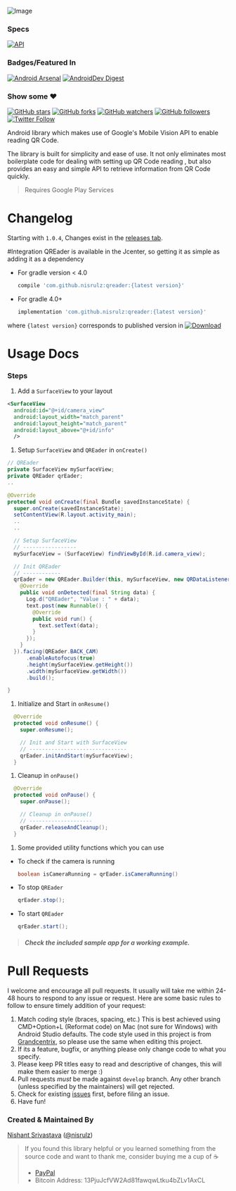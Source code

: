 ![Image](img/github_banner.png)

### Specs
[![API](https://img.shields.io/badge/API-14%2B-orange.svg?style=flat)](https://android-arsenal.com/api?level=14)

### Badges/Featured In
[![Android Arsenal](https://img.shields.io/badge/Android%20Arsenal-QREader-green.svg?style=true)](https://android-arsenal.com/details/1/3478)  [![AndroidDev Digest](https://img.shields.io/badge/AndroidDev%20Digest-%23121-blue.svg)](https://www.androiddevdigest.com/digest-121/)


### Show some :heart:
[![GitHub stars](https://img.shields.io/github/stars/nisrulz/qreader.svg?style=social&label=Star)](https://github.com/nisrulz/qreader) [![GitHub forks](https://img.shields.io/github/forks/nisrulz/qreader.svg?style=social&label=Fork)](https://github.com/nisrulz/qreader/fork) [![GitHub watchers](https://img.shields.io/github/watchers/nisrulz/qreader.svg?style=social&label=Watch)](https://github.com/nisrulz/qreader) [![GitHub followers](https://img.shields.io/github/followers/nisrulz.svg?style=social&label=Follow)](https://github.com/nisrulz/qreader)
[![Twitter Follow](https://img.shields.io/twitter/follow/nisrulz.svg?style=social)](https://twitter.com/nisrulz)

Android library which makes use of Google's Mobile Vision API to enable reading QR Code.

The library is built for simplicity and ease of use. It not only eliminates most boilerplate code for dealing with setting up QR Code reading , but also provides an easy and simple API to retrieve information from QR Code quickly.

> Requires Google Play Services

# Changelog
Starting with `1.0.4`, Changes exist in the [releases tab](https://github.com/nisrulz/qreader/releases).

#Integration
QREader is available in the Jcenter, so getting it as simple as adding it as a dependency

- For gradle version < 4.0

    ```gradle
    compile 'com.github.nisrulz:qreader:{latest version}'
    ```

- For gradle 4.0+

    ```gradle
    implementation 'com.github.nisrulz:qreader:{latest version}'
    ```

where `{latest version}` corresponds to published version in [ ![Download](https://api.bintray.com/packages/nisrulz/maven/com.github.nisrulz%3Aqreader/images/download.svg) ](https://bintray.com/nisrulz/maven/com.github.nisrulz%3Aqreader/_latestVersion)


# Usage Docs

### Steps

1. Add a `SurfaceView` to your layout

  ```xml
  <SurfaceView
    android:id="@+id/camera_view"
    android:layout_width="match_parent"
    android:layout_height="match_parent"
    android:layout_above="@+id/info"
    />
  ```

1. Setup `SurfaceView` and `QREader` in `onCreate()`

  ```java
  // QREader
  private SurfaceView mySurfaceView;
  private QREader qrEader;
  ..

  @Override
  protected void onCreate(final Bundle savedInstanceState) {
    super.onCreate(savedInstanceState);
    setContentView(R.layout.activity_main);
    ..
    ..

    // Setup SurfaceView
    // -----------------
    mySurfaceView = (SurfaceView) findViewById(R.id.camera_view);

    // Init QREader
    // ------------
    qrEader = new QREader.Builder(this, mySurfaceView, new QRDataListener() {
      @Override
      public void onDetected(final String data) {
        Log.d("QREader", "Value : " + data);
        text.post(new Runnable() {
          @Override
          public void run() {
            text.setText(data);
          }
        });
      }
    }).facing(QREader.BACK_CAM)
        .enableAutofocus(true)
        .height(mySurfaceView.getHeight())
        .width(mySurfaceView.getWidth())
        .build();

  }
  ```

1. Initialize and Start in `onResume()`

  ```java
    @Override
    protected void onResume() {
      super.onResume();

      // Init and Start with SurfaceView
      // -------------------------------
      qrEader.initAndStart(mySurfaceView);
    }
  ```
1. Cleanup in `onPause()`

  ```java
    @Override
    protected void onPause() {
      super.onPause();

      // Cleanup in onPause()
      // --------------------
      qrEader.releaseAndCleanup();
    }
  ```
1. Some provided utility functions which you can use
  + To check if the camera is running

    ```java
    boolean isCameraRunning = qrEader.isCameraRunning()
    ```

  + To stop `QREader`

      ```java
      qrEader.stop();
      ```
  + To start `QREader`

      ```java
      qrEader.start();
      ```

  > ##### Check the included sample app for a working example.

# Pull Requests
I welcome and encourage all pull requests. It usually will take me within 24-48 hours to respond to any issue or request. Here are some basic rules to follow to ensure timely addition of your request:
  1. Match coding style (braces, spacing, etc.) This is best achieved using CMD+Option+L (Reformat code) on Mac (not sure for Windows) with Android Studio defaults. The code style used in this project is from [Grandcentrix](https://github.com/grandcentrix/AndroidCodeStyle), so please use the same when editing this project.
  2. If its a feature, bugfix, or anything please only change code to what you specify.
  3. Please keep PR titles easy to read and descriptive of changes, this will make them easier to merge :)
  4. Pull requests _must_ be made against `develop` branch. Any other branch (unless specified by the maintainers) will get rejected.
  5. Check for existing [issues](https://github.com/nisrulz/qreader/issues) first, before filing an issue.  
  6. Have fun!

### Created & Maintained By
[Nishant Srivastava](https://github.com/nisrulz/nisrulz.github.io) ([@nisrulz](https://www.twitter.com/nisrulz))

> If you found this library helpful or you learned something from the source code and want to thank me, consider buying me a cup of :coffee:
>  + [PayPal](https://www.paypal.me/nisrulz/5)
>  + Bitcoin Address: 13PjuJcfVW2Ad81fawqwLtku4bZLv1AxCL